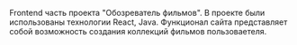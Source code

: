 Frontend часть проекта "Обозреватель фильмов". В проекте были использованы технологии React, Java. Функционал сайта представляет собой возможность создания коллекций фильмов пользоваетеля. 
